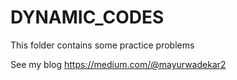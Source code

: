 # DYNAMIC_CODES
This folder contains some practice problems

See my blog https://medium.com/@mayurwadekar2
